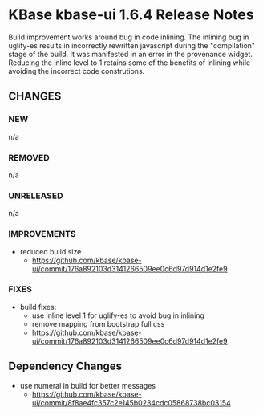 # KBase kbase-ui 1.6.4 Release Notes

Build improvement works around bug in code inlining. The inlining bug in uglify-es results in incorrectly rewritten javascript during the "compilation" stage of the build. It was manifested in an error in the provenance widget. Reducing the inline level to 1 retains some of the benefits of inlining while avoiding the incorrect code construtions.

## CHANGES

### NEW

n/a

### REMOVED

n/a

### UNRELEASED

n/a

### IMPROVEMENTS

- reduced build size
    - https://github.com/kbase/kbase-ui/commit/176a892103d3141266509ee0c6d97d914d1e2fe9

### FIXES

- build fixes:
    - use inline level 1 for uglify-es to avoid bug in inlining
    - remove mapping from bootstrap full css
    - https://github.com/kbase/kbase-ui/commit/176a892103d3141266509ee0c6d97d914d1e2fe9

## Dependency Changes

- use numeral in build for better messages
    - https://github.com/kbase/kbase-ui/commit/8f8ae4fc357c2e145b0234cdc05868738bc03154

